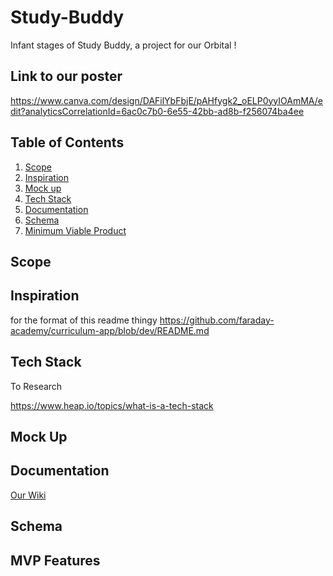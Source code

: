 # Study-Buddy

Infant stages of Study Buddy, a project for our Orbital !

## Link to our poster 
https://www.canva.com/design/DAFilYbFbjE/pAHfygk2_oELP0yyIOAmMA/edit?analyticsCorrelationId=6ac0c7b0-6e55-42bb-ad8b-f256074ba4ee

## Table of Contents
1. [Scope](#Scope)
2. [Inspiration](#inspiration)
3. [Mock up](#Mock-up)
4. [Tech Stack](#tech-stack)
5. [Documentation](#Documentation)
6. [Schema](#Schema)
7. [Minimum Viable Product](#MVP-Features)


## Scope

## Inspiration

for the format of this readme thingy https://github.com/faraday-academy/curriculum-app/blob/dev/README.md
## Tech Stack
To Research

https://www.heap.io/topics/what-is-a-tech-stack
## Mock Up


## Documentation
[Our Wiki](https://github.com/MarcusGitty/Study-Buddy/wiki)
## Schema

## MVP Features


